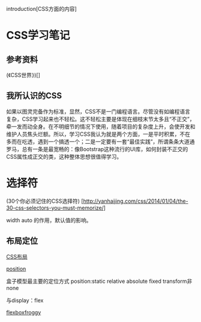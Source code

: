 introduction[CSS方面的内容]

# CSS学习笔记

## 参考资料

(《CSS世界》)[]

## 我所认识的CSS

如果以图灵完备作为标准，显然，CSS不是一门编程语言。尽管没有如编程语言复杂，CSS学习起来也不轻松。这不轻松主要是体现在细枝末节太多且“不正交”，牵一发而动全身。在不明细节的情况下使用，随着项目的复杂度上升，会使开发和维护人员焦头烂额。所以，学习CSS我认为就是两个方面，一是平时积累，不在多而在吃透，遇到一个搞透一个；二是一定要有一套“最佳实践”，所谓条条大道通罗马，总有一条是最宽畅的：像Bootstrap这种流行的UI库，如何封装不正交的CSS属性成正交的类，这种整体思想很值得学习。

# 选择符

(30个你必须记住的CSS选择符) [http://yanhaijing.com/css/2014/01/04/the-30-css-selectors-you-must-memorize/]

width auto 的作用，默认值的影响。

## 布局定位

[CSS布局](http://zh.learnlayout.com/position.html)

[position](https://developer.mozilla.org/zh-CN/docs/Web/CSS/position)

盒子模型最主要的定位方式
position:static relative absolute fixed transform非none

与display：flex

[flexboxfroggy](http://flexboxfroggy.com)